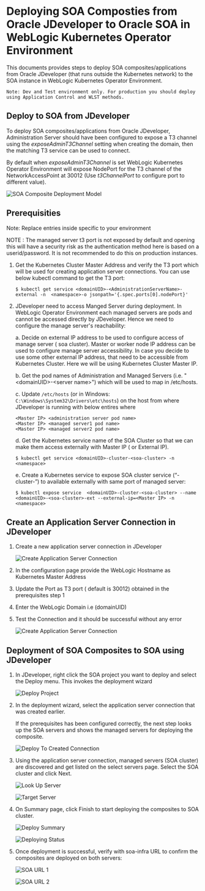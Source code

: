 # Deploying SOA Composties from Oracle JDeveloper to Oracle SOA in WebLogic Kubernetes Operator Environment

This documents provides steps to deploy SOA composites/applications from Oracle JDeveloper (that runs outside the Kubernetes network) to the SOA instance in WebLogic Kubernetes Operator Environment.

```
Note: Dev and Test environment only. For production you should deploy using Application Control and WLST methods.
```

## Deploy to SOA from JDeveloper

To deploy SOA composites/applications from Oracle JDeveloper, Administration Server should have been configured to expose a T3 channel using the *exposeAdminT3Channel* setting when creating the domain, then the matching T3 service can be used to connect.

By default when *exposeAdminT3Channel* is set WebLogic Kubernetes Operator Environment will expose NodePort for the T3 channel of the NetworkAccessPoint at 30012 (Use *t3ChannelPort* to configure port to different value).

![SOA Composite Deployment Model](images/SOA_Composites_Deploy_using_Jdev.png)

## Prerequisities

Note: Replace entries inside <xxxx> specific to your environment

NOTE  : The managed server t3 port is not exposed by default and opening this will have a security risk as the authentication method here is based on a userid/password. It is not recommended to do this on production instances.

1.  Get the Kubernetes Cluster Master Address and verify the T3 port which will be used for creating application server connections. You can use below kubectl command to get the T3 port:

        $ kubectl get service <domainUID>-<AdministrationServerName>-external -n  <namespace>-o jsonpath='{.spec.ports[0].nodePort}'

2.  JDeveloper need to access Manged Server during deployment. In WebLogic Operator Environment each managed servers are pods and cannot be accessed directly by JDeveloper. Hence we need to configure the manage server's reachability:

    a. Decide on external IP address to be used to configure access of manage server ( soa cluster). Master or worker node IP address can be used to configure manage server accessibility. In case you decide to use some other external IP address, that need to be accessible from Kubernetes Cluster. Here we will be using Kubernetes Cluster Master IP.
    
    b. Get the pod names of Administration and Managed Servers (i.e. "\<domainUID>-\<server name>") which will be used to map in /etc/hosts.
    
    c. Update `/etc/hosts` (or in Windows: `C:\Windows\System32\Drivers\etc\hosts`) on the host from where JDeveloper is running with below entires where
        
        <Master IP> <administration server pod name>
        <Master IP> <managed server1 pod name>
        <Master IP> <managed server2 pod name>
    
    d. Get the Kubernetes service name of the SOA Cluster so that we can make them access externally with Master IP ( or External IP).
        
        $ kubectl get service <domainUID>-cluster-<soa-cluster> -n <namespace>
    
    e. Create a Kubernetes service to expose SOA cluster service (“<domainUID>-cluster-<soa-cluster>”) to available externally with same port of managed server:
        
        $ kubectl expose service  <domainUID>-cluster-<soa-cluster> --name <domainUID>-<soa-cluster>-ext --external-ip=<Master IP> -n <namespace>

## Create an Application Server Connection in JDeveloper

1. Create a new application server connection in JDeveloper 

    ![Create Application Server Connection](images/CreateApplicationServerConnection.jpg)

2. In the configuration page provide the WebLogic Hostname as Kubernetes Master Address
3. Update the Port as T3 port ( default is  30012) obtained in the prerequisites step 1
4. Enter the WebLogic Domain i.e (domainUID)
5. Test the Connection and it should be successful without any error

    ![Create Application Server Connection](images/CreateApplicationServerConnectionTestConnection.jpg)

## Deployment of SOA Composites to SOA using JDeveloper

1. In JDeveloper, right click the SOA project you want to deploy and select the Deploy menu. This  invokes the deployment wizard

     ![Deploy Project](images/DeployProject.jpg)

2. In the deployment wizard, select the application server connection that was created earlier.

    If the prerequisites has been configured correctly, the next step looks up the SOA servers and shows the managed servers for deploying the composite.

    ![Deploy To Created Connection](images/DeployToCreatedConnection.jpg)

3. Using the application server connection, managed servers (SOA cluster) are discovered and get listed on the select servers page. Select the SOA cluster and click Next.

    ![Look Up Server](images/LookUpServer.jpg)
    
    ![Target Server](images/TargetServers.jpg)

4. On Summary page, click Finish to start deploying the composites to SOA cluster.

    ![Deploy Summary](images/DeploySummaryPage.jpg)

    ![Deploying Status](images/DeployingStatus.jpg)
    
5. Once deployment is successful, verify with soa-infra URL to confirm the composites are deployed on both servers:

    ![SOA URL 1](images/SOAURLs1.jpg)

    ![SOA URL 2](images/SOAURL2.jpg)


